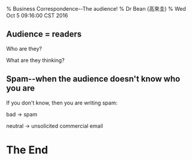 % Business Correspondence--The audience!
% Dr Bean (高來圭)
% Wed Oct  5 09:16:00 CST 2016


## Audience = readers

Who are they?

What are they thinking?

## Spam--when the audience doesn't know who you are

If you don't know, then you are writing spam:

bad -> spam

neutral -> unsolicited commercial email

# The End
